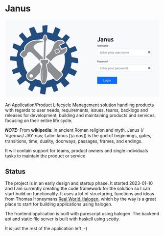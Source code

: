 # Janus

![Janus login page](/documentation/login.png)

An Application/Product Lifecycle Management solution handling products with regards to user needs, requirements, issues, teams, backlogs and releases for development, building and maintaining products and services, focusing on their entire life cycle.

**_NOTE:_** From **wikipedia**: In ancient Roman religion and myth, Janus (/ˈdʒeɪnəs/ JAY-nəs; Latin: Ianus [ˈi̯aːnʊs]) is the god of beginnings, gates, transitions, time, duality, doorways, passages, frames, and endings.

It will contain support for teams, product owners and single individuals tasks to maintain the product or service.

## Status
The project is in an early design and startup phase. It started 2023-01-10 and I am currently creating the code framework for the solution so I can start build on functionality. It uses a lot of structuring, functions and ideas from Thomas Honeymans [Real World Halogen](https://github.com/thomashoneyman/purescript-halogen-realworld), which by the way is a great place to start for building applications using halogen.

The frontend application is built with purescript using halogen. The backend api and static file server is built with haskell using scotty.

It is just the rest of the application left ;-)